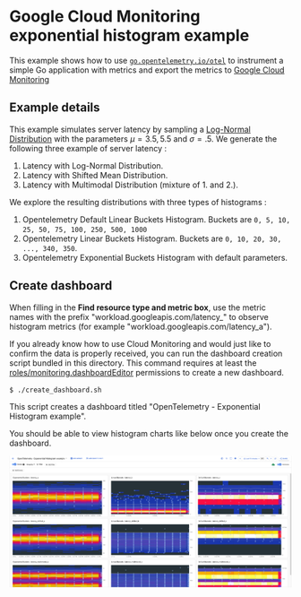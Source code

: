 # Google Cloud Monitoring exponential histogram example

This example shows how to use [`go.opentelemetry.io/otel`](https://pkg.go.dev/go.opentelemetry.io/otel/) to instrument a simple Go application with metrics and export the metrics to [Google Cloud Monitoring](https://cloud.google.com/monitoring/)

## Example details

This example simulates server latency by sampling a [Log-Normal Distribution](https://en.wikipedia.org/wiki/Log-normal_distribution) with the parameters $\mu =  3.5 , 5.5$ and $\sigma = .5$. We generate the following three example of server latency :

1. Latency with Log-Normal Distribution.
2. Latency with Shifted Mean Distribution.
3. Latency with Multimodal Distribution (mixture of 1. and 2.).

We explore the resulting distributions with three types of histograms : 

1. Opentelemetry Default Linear Buckets Histogram. Buckets are `0, 5, 10, 25, 50, 75, 100, 250, 500, 1000`
2. Opentelemetry Linear Buckets Histogram. Buckets are `0, 10, 20, 30, ..., 340, 350`. 
3. Opentelemetry Exponential Buckets Histogram with default parameters.

## Create dashboard

When filling in the **Find resource type and metric box**, use the metric names with the prefix "workload.googleapis.com/latency_" to observe histogram metrics (for example "workload.googleapis.com/latency_a").

If you already know how to use Cloud Monitoring and would just like to confirm the data is properly received, you can run the dashboard creation script bundled in this directory. This command requires at least the [roles/monitoring.dashboardEditor](https://cloud.google.com/monitoring/access-control#dashboard_roles_desc) permissions to create a new dashboard.

```
$ ./create_dashboard.sh
```

This script creates a dashboard titled "OpenTelemetry - Exponential Histogram example".

You should be able to view histogram charts like below once you create the dashboard.

<img width="1200" alt="2 charts in dashboard" src="../images/exponential_histogram_charts.png?raw=true"/>

